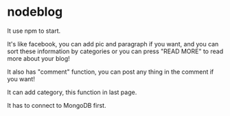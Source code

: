 # nodeblog

It use npm to start.

It's like facebook, you can add pic and paragraph if you want, and you can sort these information by categories or you can press "READ MORE" to read more about your blog!

It also has "comment" function, you can post any thing in the comment if you want!

It can add category, this function in last page.

It has to connect to MongoDB first.
